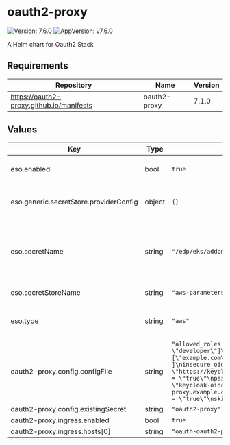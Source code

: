 # oauth2-proxy

![Version: 7.6.0](https://img.shields.io/badge/Version-7.6.0-informational?style=flat-square) ![AppVersion: v7.6.0](https://img.shields.io/badge/AppVersion-v7.6.0-informational?style=flat-square)

A Helm chart for Oauth2 Stack

## Requirements

| Repository | Name | Version |
|------------|------|---------|
| https://oauth2-proxy.github.io/manifests | oauth2-proxy | 7.1.0 |

## Values

| Key | Type | Default | Description |
|-----|------|---------|-------------|
| eso.enabled | bool | `true` | Install components of the ESO. |
| eso.generic.secretStore.providerConfig | object | `{}` | Defines SecretStore provider configuration. |
| eso.secretName | string | `"/edp/eks/addons/oauth2-proxy"` | Value name in AWS ParameterStore, AWS SecretsManager or other Secret Store. |
| eso.secretStoreName | string | `"aws-parameterstore-proxy"` | Defines Secret Store name. |
| eso.type | string | `"aws"` | Defines provider type. One of `aws` or `generic`. |
| oauth2-proxy.config.configFile | string | `"allowed_roles = [\"administrator\", \"developer\"]\ncode_challenge_method=\"S256\"\ncookie_domains = [\"example.com\"]\ncookie_secure = \"false\"\nemail_domains = [ \"*\" ]\ninsecure_oidc_allow_unverified_email = \"true\"\noidc_issuer_url = \"https://keycloak.example.com/auth/realms/<cluster_name>\"\npass_authorization_header = \"true\"\npass_basic_auth = \"false\"\npass_user_headers = \"true\"\nprovider = \"keycloak-oidc\"\nredirect_url = \"https://oauth-oauth2-proxy.example.com/oauth2/callback\"\nreverse_proxy = \"true\"\nskip_jwt_bearer_tokens = \"true\"\nskip_provider_button = \"true\"\nwhitelist_domains = \".example.com\""` |  |
| oauth2-proxy.config.existingSecret | string | `"oauth2-proxy"` |  |
| oauth2-proxy.ingress.enabled | bool | `true` |  |
| oauth2-proxy.ingress.hosts[0] | string | `"oauth-oauth2-proxy.example.com"` |  |

